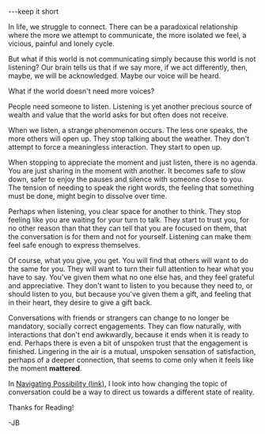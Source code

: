 ---keep it short

In life, we struggle to connect. There can be a paradoxical relationship where the more we attempt to communicate, the more isolated we feel, a vicious, painful and lonely cycle.

But what if this world is not communicating simply because this world is not listening?
Our brain tells us that if we say more, if we act differently,
then, maybe, we will be acknowledged. Maybe our voice will be heard.

What if the world doesn't need more voices?

People need someone to listen. Listening is yet another precious source of wealth and value that the world asks for but
often does not receive.

When we listen, a strange phenomenon occurs. The less one speaks, the more others will open up. They stop talking about the weather. They don't attempt to force a meaningless interaction. They start to open up.

When stopping to appreciate the moment and just listen, there is no agenda. You are just sharing in the moment with another. It becomes safe to slow down, safer to enjoy the pauses and silence with someone close to you. The tension of needing to speak the right words, the feeling that something must be done, might begin to dissolve over time.

Perhaps when listening, you clear space for another to think.
They stop feeling like you are waiting for your turn to talk.
They start to trust you, for no other reason than that they can tell
that you are focused on them, that the conversation is for them and
not for yourself. Listening can make them feel safe enough to express themselves.

Of course, what you give, you get. You will find that others will want to do the same for you. They will want to turn their full attention to hear what you have to say. You've given them what no one else has, and they feel grateful and appreciative. They don't want to listen to you because they need to, or should listen to you, but because you've given them a gift, and feeling that in their heart, they desire to give a gift back.



Conversations with friends or strangers can change to no longer be mandatory, socially correct engagements.
They can flow naturally, with interactions that don't end awkwardly, because it ends when it is ready to end. Perhaps there is even a bit of unspoken trust that the engagement is finished. Lingering in the air is a mutual, unspoken sensation of satisfaction, perhaps of a deeper connection, that seems to come only when it feels like the moment
**mattered**.

In [Navigating Possibility (link)](https://www.jamesbyt.es/2020/09/08/navigating-possibility.html),  I look into how changing the topic of conversation could be a way to direct us towards a different state of reality.  

Thanks for Reading!

-JB
